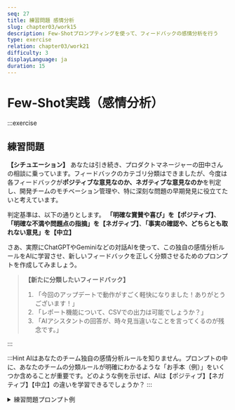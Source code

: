 ```yaml
---
seq: 27
title: 練習問題 感情分析
slug: chapter03/work15
description: Few-Shotプロンプティングを使って、フィードバックの感情分析を行う
type: exercise
relation: chapter03/work21
difficulty: 3
displayLanguage: ja
duration: 15
---
```


# Few-Shot実践（感情分析）

:::exercise
## 練習問題

**【シチュエーション】**
あなたは引き続き、プロダクトマネージャーの田中さんの相談に乗っています。フィードバックのカテゴリ分類はできましたが、今度は各フィードバックが**ポジティブな意見なのか、ネガティブな意見なのか**を判定し、開発チームのモチベーション管理や、特に深刻な問題の早期発見に役立てたいと考えています。

判定基準は、以下の通りとします。
**「明確な賞賛や喜び」を【ポジティブ】**、**「明確な不満や問題点の指摘」を【ネガティブ】**、**「事実の確認や、どちらとも取れない意見」を【中立】**

さあ、実際にChatGPTやGeminiなどの対話AIを使って、この独自の感情分析ルールをAIに学習させ、新しいフィードバックを正しく分類させるためのプロンプトを作成してみましょう。

> **【新たに分類したいフィードバック】**
> 1. 「今回のアップデートで動作がすごく軽快になりました！ありがとうございます！」
> 2. 「レポート機能について、CSVでの出力は可能でしょうか？」
> 3. 「AIアシスタントの回答が、時々見当違いなことを言ってくるのが残念です。」

:::

:::Hint
AIはあなたのチーム独自の感情分析ルールを知りません。プロンプトの中に、あなたのチームの分類ルールが明確にわかるような「お手本（例）」をいくつか含めることが重要です。どのような例を示せば、AIは【ポジティブ】【ネガティブ】【中立】の違いを学習できるでしょうか？
:::

<details>
<summary>練習問題プロンプト例</summary>

```markdown
あなたは、ユーザーフィードバックの感情分析を行う専門家です。
以下の社内ルールと例に倣って、新しいフィードバックを【ポジティブ】【ネガティブ】【中立】のいずれかに分類してください。

# 判定基準
- 明確な賞賛や喜び → 【ポジティブ】
- 明確な不満や問題点の指摘 → 【ネガティブ】
- 事実の確認や、どちらとも取れない意見 → 【中立】

# 例
- フィードバック: 「デザインが最高！毎日使うのが楽しみです。」
- 感情: 【ポジティブ】

- フィードバック: 「バッテリーの持ちが思ったより悪かった。」
- 感情: 【ネガティブ】

- フィードバック: 「この機能については、特に意見はありません。」
- 感情: 【中立】

# 新しいフィードバック
1. 「今回のアップデートで動作がすごく軽快になりました！ありがとうございます！」
2. 「レポート機能について、CSVでの出力は可能でしょうか？」
3. 「AIアシスタントの回答が、時々見当違いなことを言ってくるのが残念です。」
```

### AI回答出力例
```
1.
- フィードバック: 「今回のアップデートで動作がすごく軽快になりました！ありがとうございます！」
- 感情: 【ポジティブ】
2. 
- フィードバック: 「レポート機能について、CSVでの出力は可能でしょうか？」
- 感情: 【中立】
3. 
- フィードバック: 「AIアシスタントの回答が、時々見当違いなことを言ってくるのが残念です。」
- 感情: 【ネガティブ】
```
</details>
